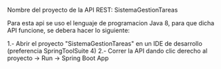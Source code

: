 Nombre del proyecto de la API REST: SistemaGestionTareas

Para esta api se uso el lenguaje de programacion Java 8, para que dicha API funcione, se debera hacer lo siguiente:

1.- Abrir el proyecto "SistemaGestionTareas" en un IDE de desarrollo (preferencia SpringToolSuite 4)
2.- Correr la API dando clic derecho al proyecto -> Run -> Spring Boot App
